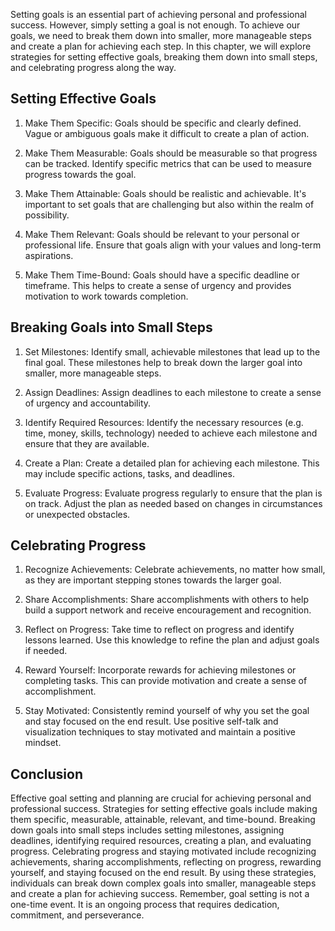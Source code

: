 
Setting goals is an essential part of achieving personal and professional success. However, simply setting a goal is not enough. To achieve our goals, we need to break them down into smaller, more manageable steps and create a plan for achieving each step. In this chapter, we will explore strategies for setting effective goals, breaking them down into small steps, and celebrating progress along the way.

Setting Effective Goals
-----------------------

1. Make Them Specific: Goals should be specific and clearly defined. Vague or ambiguous goals make it difficult to create a plan of action.

2. Make Them Measurable: Goals should be measurable so that progress can be tracked. Identify specific metrics that can be used to measure progress towards the goal.

3. Make Them Attainable: Goals should be realistic and achievable. It's important to set goals that are challenging but also within the realm of possibility.

4. Make Them Relevant: Goals should be relevant to your personal or professional life. Ensure that goals align with your values and long-term aspirations.

5. Make Them Time-Bound: Goals should have a specific deadline or timeframe. This helps to create a sense of urgency and provides motivation to work towards completion.

Breaking Goals into Small Steps
-------------------------------

1. Set Milestones: Identify small, achievable milestones that lead up to the final goal. These milestones help to break down the larger goal into smaller, more manageable steps.

2. Assign Deadlines: Assign deadlines to each milestone to create a sense of urgency and accountability.

3. Identify Required Resources: Identify the necessary resources (e.g. time, money, skills, technology) needed to achieve each milestone and ensure that they are available.

4. Create a Plan: Create a detailed plan for achieving each milestone. This may include specific actions, tasks, and deadlines.

5. Evaluate Progress: Evaluate progress regularly to ensure that the plan is on track. Adjust the plan as needed based on changes in circumstances or unexpected obstacles.

Celebrating Progress
--------------------

1. Recognize Achievements: Celebrate achievements, no matter how small, as they are important stepping stones towards the larger goal.

2. Share Accomplishments: Share accomplishments with others to help build a support network and receive encouragement and recognition.

3. Reflect on Progress: Take time to reflect on progress and identify lessons learned. Use this knowledge to refine the plan and adjust goals if needed.

4. Reward Yourself: Incorporate rewards for achieving milestones or completing tasks. This can provide motivation and create a sense of accomplishment.

5. Stay Motivated: Consistently remind yourself of why you set the goal and stay focused on the end result. Use positive self-talk and visualization techniques to stay motivated and maintain a positive mindset.

Conclusion
----------

Effective goal setting and planning are crucial for achieving personal and professional success. Strategies for setting effective goals include making them specific, measurable, attainable, relevant, and time-bound. Breaking down goals into small steps includes setting milestones, assigning deadlines, identifying required resources, creating a plan, and evaluating progress. Celebrating progress and staying motivated include recognizing achievements, sharing accomplishments, reflecting on progress, rewarding yourself, and staying focused on the end result. By using these strategies, individuals can break down complex goals into smaller, manageable steps and create a plan for achieving success. Remember, goal setting is not a one-time event. It is an ongoing process that requires dedication, commitment, and perseverance.
